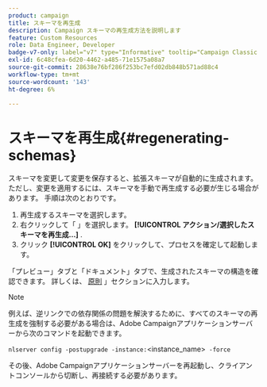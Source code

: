 ```yaml
---
product: campaign
title: スキーマを再生成
description: Campaign スキーマの再生成方法を説明します
feature: Custom Resources
role: Data Engineer, Developer
badge-v7-only: label="v7" type="Informative" tooltip="Campaign Classic v7 にのみ適用されます"
exl-id: 6c48cfea-6d20-4462-a485-71e1575a08a7
source-git-commit: 28638e76bf286f253bc7efd02db848b571ad88c4
workflow-type: tm+mt
source-wordcount: '143'
ht-degree: 6%

---
```


# スキーマを再生成{#regenerating-schemas}

スキーマを変更して変更を保存すると、拡張スキーマが自動的に生成されます。 ただし、変更を適用するには、スキーマを手動で再生成する必要が生じる場合があります。 手順は次のとおりです。

1. 再生成するスキーマを選択します。
1. 右クリックして「 」を選択します。 **[!UICONTROL アクション/選択したスキーマを再生成…]** .
1. クリック **[!UICONTROL OK]** をクリックして、プロセスを確定して起動します。

「プレビュー」タブと「ドキュメント」タブで、生成されたスキーマの構造を確認できます。 詳しくは、 [原則](../../configuration/using/data-schemas.md#principles) 」セクションに入力します。

>[!NOTE]
>
>例えば、逆リンクでの依存関係の問題を解決するために、すべてのスキーマの再生成を強制する必要がある場合は、Adobe Campaignアプリケーションサーバーから次のコマンドを起動できます。
>
> `nlserver config -postupgrade -instance:`&lt;instance_name>` -force`
>
>その後、Adobe Campaignアプリケーションサーバーを再起動し、クライアントコンソールから切断し、再接続する必要があります。
